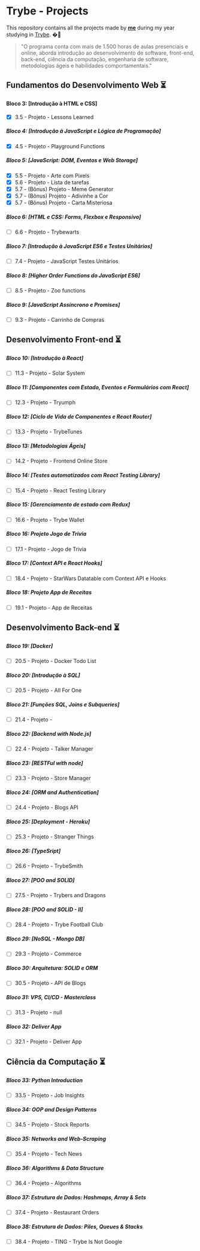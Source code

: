 # Trybe - Projects

This repository contains all the projects made by __[me](https://www.linkedin.com/in/giovane-daniel-a53b38196/)__ during my year studying in [Trybe](https://www.betrybe.com/). �🚀

>"O programa conta com mais de 1.500 horas de aulas presenciais e online, aborda introdução ao desenvolvimento de software, front-end, back-end, ciência da computação, engenharia de software, metodologias ágeis e habilidades comportamentais." <br/>
## Fundamentos do Desenvolvimento Web :hourglass_flowing_sand:

#### Bloco 3: [Introdução à HTML e CSS]
- [x] 3.5 - Projeto - Lessons Learned

##### Bloco 4: [Introdução à JavaScript e Lógica de Programação]
- [x] 4.5 - Projeto - Playground Functions

##### Bloco 5: [JavaScript: DOM, Eventos e Web Storage]
- [x] 5.5 - Projeto - Arte com Pixels
- [x] 5.6 - Projeto - Lista de tarefas
- [x] 5.7 - (Bônus) Projeto - Meme Generator
- [x] 5.7 - (Bônus) Projeto - Adivinhe a Cor
- [x] 5.7 - (Bônus) Projeto - Carta Misteriosa

##### Bloco 6: [HTML e CSS: Forms, Flexbox e Responsivo]
- [ ] 6.6 - Projeto - Trybewarts

##### Bloco 7: [Introdução à JavaScript ES6 e Testes Unitários]
- [ ] 7.4 - Projeto - JavaScript Testes Unitários

##### Bloco 8: [Higher Order Functions do JavaScript ES6]
- [ ] 8.5 - Projeto - Zoo functions

##### Bloco 9: [JavaScript Assíncrono e Promises]
- [ ] 9.3 - Projeto - Carrinho de Compras

## Desenvolvimento Front-end :hourglass_flowing_sand:

##### Bloco 10: [Introdução à React]
- [ ] 11.3 - Projeto - Solar System

##### Bloco 11: [Componentes com Estado, Eventos e Formulários com React]
- [ ] 12.3 - Projeto - Tryumph

##### Bloco 12: [Ciclo de Vida de Componentes e React Router]
- [ ] 13.3 - Projeto - TrybeTunes

##### Bloco 13: [Metodologias Ágeis]
- [ ] 14.2 - Projeto - Frontend Online Store

##### Bloco 14: [Testes automatizados com React Testing Library]
- [ ] 15.4 - Projeto - React Testing Library

##### Bloco 15: [Gerenciamento de estado com Redux]
- [ ] 16.6 - Projeto - Trybe Wallet

##### Bloco 16: Projeto Jogo de Trivia
- [ ] 17.1 - Projeto - Jogo de Trivia

##### Bloco 17: [Context API e React Hooks]
- [ ] 18.4 - Projeto - StarWars Datatable com Context API e Hooks

##### Bloco 18: Projeto App de Receitas
- [ ] 19.1 - Projeto - App de Receitas

## Desenvolvimento Back-end :hourglass_flowing_sand:

##### Bloco 19: [Docker]
- [ ] 20.5 - Projeto - Docker Todo List

##### Bloco 20: [Introdução à SQL]
- [ ] 20.5 - Projeto - All For One

##### Bloco 21: [Funções SQL, Joins e Subqueries]
- [ ] 21.4 - Projeto - 

##### Bloco 22: [Backend with Node.js]
- [ ] 22.4 - Projeto - Talker Manager

##### Bloco 23: [RESTFul with node]
- [ ] 23.3 - Projeto - Store Manager

##### Bloco 24: [ORM and Authentication]
- [ ] 24.4 - Projeto - Blogs API

##### Bloco 25: [Deployment - Heroku]
- [ ] 25.3 - Projeto - Stranger Things

##### Bloco 26: [TypeSript]
- [ ] 26.6 - Projeto - TrybeSmith

##### Bloco 27: [POO and SOLID]
- [ ] 27.5 - Projeto - Trybers and Dragons

##### Bloco 28: [POO and SOLID - II]
- [ ] 28.4 - Projeto - Trybe Football Club

##### Bloco 29: [NoSQL - Mongo DB]
- [ ] 29.3 - Projeto - Commerce

##### Bloco 30: Arquitetura: SOLID e ORM
- [ ] 30.5 - Projeto - API de Blogs

##### Bloco 31: VPS, CI/CD - Masterclass
- [ ] 31.3 - Projeto - null

##### Bloco 32: Deliver App
- [ ] 32.1 - Projeto - Deliver App

## Ciência da Computação :hourglass_flowing_sand:

##### Bloco 33: Python Introduction
- [ ] 33.5 - Projeto - Job Insights

##### Bloco 34: OOP and Design Patterns
- [ ] 34.5 - Projeto - Stock Reports

##### Bloco 35: Networks and Web-Scraping
- [ ] 35.4 - Projeto - Tech News

##### Bloco 36: Algorithms & Data Structure
- [ ] 36.4 - Projeto - Algorithms

##### Bloco 37: Estrutura de Dados: Hashmaps, Array & Sets
- [ ] 37.4 - Projeto - Restaurant Orders

##### Bloco 38: Estrutura de Dados: Piles, Queues & Stacks
- [ ] 38.4 - Projeto - TING - Trybe Is Not Google

